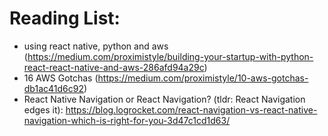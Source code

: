 # Reading List:

- using react native, python and aws (https://medium.com/proximistyle/building-your-startup-with-python-react-react-native-and-aws-286afd94a29c)
- 16 AWS Gotchas (https://medium.com/proximistyle/10-aws-gotchas-db1ac41d6c92)
- React Native Navigation or React Navigation? (tldr: React Navigation edges it): https://blog.logrocket.com/react-navigation-vs-react-native-navigation-which-is-right-for-you-3d47c1cd1d63/

